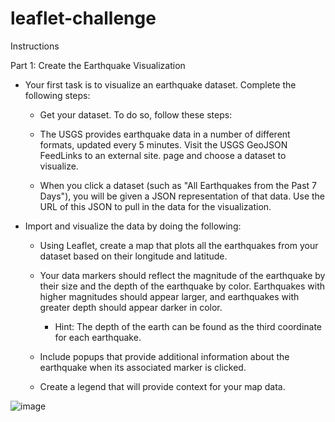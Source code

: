 # leaflet-challenge

Instructions

Part 1: Create the Earthquake Visualization

- Your first task is to visualize an earthquake dataset. Complete the following steps:

  - Get your dataset. To do so, follow these steps:

  - The USGS provides earthquake data in a number of different formats, updated every 5 minutes. Visit the USGS GeoJSON FeedLinks to an external site. page and choose a dataset to visualize. 

  - When you click a dataset (such as "All Earthquakes from the Past 7 Days"), you will be given a JSON representation of that data. Use the URL of this JSON to pull in the data for the visualization.

- Import and visualize the data by doing the following:

  - Using Leaflet, create a map that plots all the earthquakes from your dataset based on their longitude and latitude.

  - Your data markers should reflect the magnitude of the earthquake by their size and the depth of the earthquake by color. Earthquakes with higher magnitudes should appear larger, and earthquakes with greater depth should appear darker in color.

    - Hint: The depth of the earth can be found as the third coordinate for each earthquake.

  - Include popups that provide additional information about the earthquake when its associated marker is clicked.

  - Create a legend that will provide context for your map data.

![image](https://github.com/lydiab72/leaflet-challenge/assets/132516418/a4037c20-1e81-41a0-9c50-ead9c707f940)
